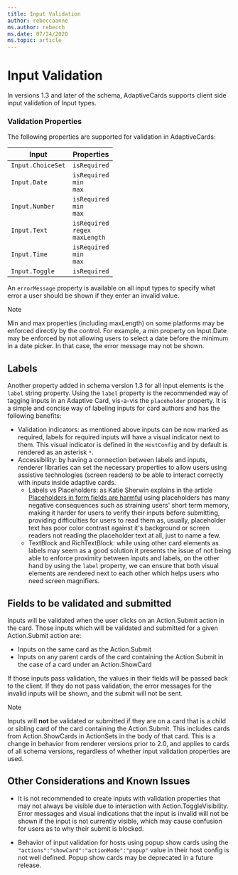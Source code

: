 ```yaml
---
title: Input Validation
author: rebeccaanne
ms.author: rebecch
ms.date: 07/24/2020
ms.topic: article
---
```


# Input Validation

In versions 1.3 and later of the schema, AdaptiveCards supports client side input validation of Input types.

### Validation Properties

The following properties are supported for validation in AdaptiveCards:

| Input | Properties |
| --- | --- | 
| `Input.ChoiceSet` | `isRequired` | 
| `Input.Date` | `isRequired` <br> `min`<br> `max` | 
| `Input.Number` | `isRequired` <br> `min`<br> `max` |
| `Input.Text` | `isRequired` <br> `regex` <br> `maxLength` |
| `Input.Time` | `isRequired` <br> `min`<br> `max` | 
| `Input.Toggle` | `isRequired` | 

An `errorMessage` property is available on all input types to specify what error a user should be shown if they enter an invalid value. 

> [!NOTE]
>
> Min and max properties (including maxLength) on some platforms may be enforced directly by the control. For example, a min property on Input.Date may be enforced by not allowing users to select a date before the minimum in a date picker. In that case, the error message may not be shown.

## Labels

Another property added in schema version 1.3 for all input elements is the `label` string property. Using the `label` property is the recommended way of tagging inputs in an Adaptive Card, vis-a-vis the `placeholder` property. It is a simple and concise way of labeling inputs for card authors and has the following benefits:
* Validation indicators: as mentioned above inputs can be now marked as required, labels for required inputs will have a visual indicator next to them. This visual indicator is defined in the `HostConfig` and by default is rendered as an asterisk `*`.
* Accessibility: by having a connection between labels and inputs, renderer libraries can set the necessary properties to allow users using assistive technologies (screen readers) to be able to interact correctly with inputs inside adaptive cards.
    * Labels vs Placeholders: as Katie Sherwin explains in the article [Placeholders in form fields are harmful](https://www.nngroup.com/articles/form-design-placeholders/) using placeholders has many negative consequences such as straining users' short term memory, making it harder for users to verify their inputs before submitting, providing difficulties for users to read them as, usually, placeholder text has poor color contrast against it's background or screen readers not reading the placeholder text at all, just to name a few.
    * TextBlock and RichTextBlock: while using other card elements as labels may seem as a good solution it presents the issue of not being able to enforce proximity between inputs and labels, on the other hand by using the `label` property, we can ensure that both visual elements are rendered next to each other which helps users who need screen magnifiers.

## Fields to be validated and submitted

Inputs will be validated when the user clicks on an Action.Submit action in the card. Those inputs which will be validated and submitted for a given Action.Submit action are:

 - Inputs on the same card as the Action.Submit
 - Inputs on any parent cards of the card containing the Action.Submit in the case of a card under an Action.ShowCard

If those inputs pass validation, the values in their fields will be passed back to the client. If they do not pass validation, the error messages for the invalid inputs will be shown, and the submit will not be sent.

> [!NOTE]
>
> Inputs will **not** be validated or submitted if they are on a card that is a child or sibling card of the card containing the Action.Submit. This includes cards from Action.ShowCards in ActionSets in the body of that card. This is a change in behavior from renderer versions prior to 2.0, and applies to cards of all schema versions, regardless of whether input validation properties are used. 

## Other Considerations and Known Issues

 - It is not recommended to create inputs with validation properties that may not always be visible due to interaction with Action.ToggleVisibility. Error messages and visual indications that the input is invalid will not be shown if the input is not currently visible, which may cause confusion for users as to why their submit is blocked.

 - Behavior of input validation for hosts using popup show cards using the 	`"actions":"showCard":"actionMode":"popup"` value in their host config is not well defined. Popup show cards may be deprecated in a future release.